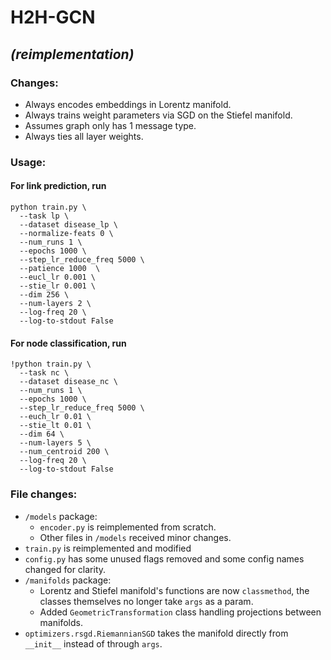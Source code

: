 # H2H-GCN
## *(reimplementation)*


### Changes:
- Always encodes embeddings in Lorentz manifold.
- Always trains weight parameters via SGD on the Stiefel manifold.
- Assumes graph only has 1 message type.
- Always ties all layer weights.

### Usage:
#### For link prediction, run
```
python train.py \
  --task lp \
  --dataset disease_lp \
  --normalize-feats 0 \
  --num_runs 1 \
  --epochs 1000 \
  --step_lr_reduce_freq 5000 \
  --patience 1000  \
  --eucl_lr 0.001 \
  --stie_lr 0.001 \
  --dim 256 \
  --num-layers 2 \
  --log-freq 20 \
  --log-to-stdout False
```

#### For node classification, run
```
!python train.py \
  --task nc \
  --dataset disease_nc \
  --num_runs 1 \
  --epochs 1000 \
  --step_lr_reduce_freq 5000 \
  --euch_lr 0.01 \
  --stie_lt 0.01 \
  --dim 64 \
  --num-layers 5 \
  --num_centroid 200 \
  --log-freq 20 \
  --log-to-stdout False
```


### File changes:
- `/models` package:
  - `encoder.py` is reimplemented from scratch.
  - Other files in `/models` received minor changes.
- `train.py` is reimplemented and modified
- `config.py` has some unused flags removed and some config names changed for clarity. 
- `/manifolds` package:
  - Lorentz and Stiefel manifold's functions are now `classmethod`, the classes themselves no longer take `args` as a param.
  - Added `GeometricTransformation` class handling projections between manifolds. 
- `optimizers.rsgd.RiemannianSGD` takes the manifold directly from `__init__` instead of through `args`.
